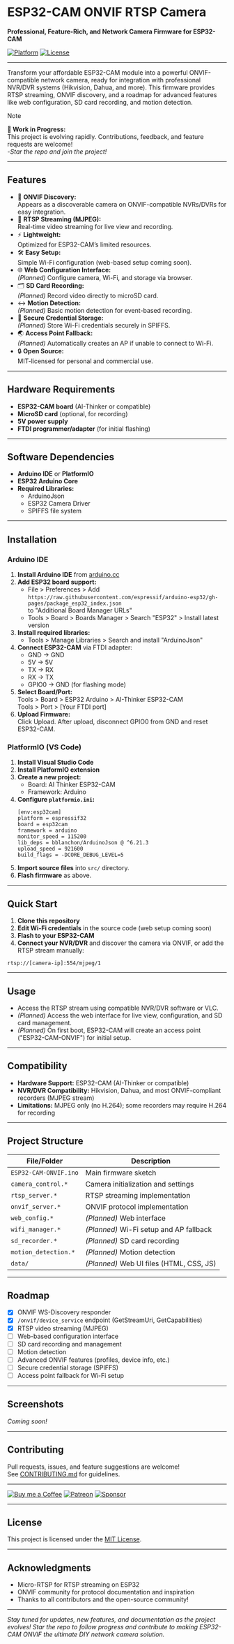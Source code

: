 # ESP32-CAM ONVIF RTSP Camera

**Professional, Feature-Rich, and Network Camera Firmware for ESP32-CAM**

[![Platform](https://img.shields.io/badge/platform-ESP32-blue.svg)](https://www.espressif.com/en/products/socs/esp32)
[![License](https://img.shields.io/badge/license-MIT-green.svg)](LICENSE)

---

Transform your affordable ESP32-CAM module into a powerful ONVIF-compatible network camera, ready for integration with professional NVR/DVR systems (Hikvision, Dahua, and more). This firmware provides RTSP streaming, ONVIF discovery, and a roadmap for advanced features like web configuration, SD card recording, and motion detection.  

> [!NOTE]
> **🚧 Work in Progress:**  
> This project is evolving rapidly. Contributions, feedback, and feature requests are welcome!  
> -*Star the repo and join the project!*

---

## Features

- 📡 **ONVIF Discovery:**  
  Appears as a discoverable camera on ONVIF-compatible NVRs/DVRs for easy integration.
- 🎥 **RTSP Streaming (MJPEG):**  
  Real-time video streaming for live view and recording.
- ⚡ **Lightweight:**  
  Optimized for ESP32-CAM’s limited resources.
- 🛠️ **Easy Setup:**  
  Simple Wi-Fi configuration (web-based setup coming soon).
- 🌐 **Web Configuration Interface:**  
  *(Planned)* Configure camera, Wi-Fi, and storage via browser.
- 🗂️ **SD Card Recording:**  
  *(Planned)* Record video directly to microSD card.
- ↔️ **Motion Detection:**  
  *(Planned)* Basic motion detection for event-based recording.
- 🔐 **Secure Credential Storage:**  
  *(Planned)* Store Wi-Fi credentials securely in SPIFFS.
- 🌏 **Access Point Fallback:**  
  *(Planned)* Automatically creates an AP if unable to connect to Wi-Fi.
- 🔒 **Open Source:**  
  MIT-licensed for personal and commercial use.

---

## Hardware Requirements

- **ESP32-CAM board** (AI-Thinker or compatible)
- **MicroSD card** (optional, for recording)
- **5V power supply**
- **FTDI programmer/adapter** (for initial flashing)

---

## Software Dependencies

- **Arduino IDE** or **PlatformIO**
- **ESP32 Arduino Core**
- **Required Libraries:**
  - ArduinoJson
  - ESP32 Camera Driver
  - SPIFFS file system

---

## Installation

### Arduino IDE

1. **Install Arduino IDE** from [arduino.cc](https://www.arduino.cc/)
2. **Add ESP32 board support:**
   - File > Preferences > Add  
     `https://raw.githubusercontent.com/espressif/arduino-esp32/gh-pages/package_esp32_index.json`  
     to "Additional Board Manager URLs"
   - Tools > Board > Boards Manager > Search "ESP32" > Install latest version
3. **Install required libraries:**
   - Tools > Manage Libraries > Search and install "ArduinoJson"
4. **Connect ESP32-CAM** via FTDI adapter:
   - GND → GND
   - 5V → 5V
   - TX → RX
   - RX → TX
   - GPIO0 → GND (for flashing mode)
5. **Select Board/Port:**  
   Tools > Board > ESP32 Arduino > AI-Thinker ESP32-CAM  
   Tools > Port > [Your FTDI port]
6. **Upload Firmware:**  
   Click Upload. After upload, disconnect GPIO0 from GND and reset ESP32-CAM.

### PlatformIO (VS Code)

1. **Install Visual Studio Code**
2. **Install PlatformIO extension**
3. **Create a new project:**
   - Board: AI Thinker ESP32-CAM
   - Framework: Arduino
4. **Configure `platformio.ini`:**
   ```
   [env:esp32cam]
   platform = espressif32
   board = esp32cam
   framework = arduino
   monitor_speed = 115200
   lib_deps = bblanchon/ArduinoJson @ ^6.21.3
   upload_speed = 921600
   build_flags = -DCORE_DEBUG_LEVEL=5
   ```
5. **Import source files** into `src/` directory.
6. **Flash firmware** as above.

---

## Quick Start

1. **Clone this repository**
2. **Edit Wi-Fi credentials** in the source code (web setup coming soon)
3. **Flash to your ESP32-CAM**
4. **Connect your NVR/DVR** and discover the camera via ONVIF, or add the RTSP stream manually:
```
rtsp://[camera-ip]:554/mjpeg/1
```

---

## Usage

- Access the RTSP stream using compatible NVR/DVR software or VLC.
- *(Planned)* Access the web interface for live view, configuration, and SD card management.
- *(Planned)* On first boot, ESP32-CAM will create an access point ("ESP32-CAM-ONVIF") for initial setup.

---

## Compatibility

- **Hardware Support:** ESP32-CAM (AI-Thinker or compatible)
- **NVR/DVR Compatibility:** Hikvision, Dahua, and most ONVIF-compliant recorders (MJPEG stream)
- **Limitations:** MJPEG only (no H.264); some recorders may require H.264 for recording

---

## Project Structure

| File/Folder             | Description                                |
|-------------------------|--------------------------------------------|
| `ESP32-CAM-ONVIF.ino`   | Main firmware sketch                       |
| `camera_control.*`      | Camera initialization and settings         |
| `rtsp_server.*`         | RTSP streaming implementation              |
| `onvif_server.*`        | ONVIF protocol implementation              |
| `web_config.*`          | *(Planned)* Web interface                  |
| `wifi_manager.*`        | *(Planned)* Wi-Fi setup and AP fallback    |
| `sd_recorder.*`         | *(Planned)* SD card recording              |
| `motion_detection.*`    | *(Planned)* Motion detection               |
| `data/`                 | *(Planned)* Web UI files (HTML, CSS, JS)   |

---

## Roadmap

- [x] ONVIF WS-Discovery responder
- [x] `/onvif/device_service` endpoint (GetStreamUri, GetCapabilities)
- [x] RTSP video streaming (MJPEG)
- [ ] Web-based configuration interface
- [ ] SD card recording and management
- [ ] Motion detection
- [ ] Advanced ONVIF features (profiles, device info, etc.)
- [ ] Secure credential storage (SPIFFS)
- [ ] Access point fallback for Wi-Fi setup

---

## Screenshots

*Coming soon!*

---

## Contributing

Pull requests, issues, and feature suggestions are welcome!  
See [CONTRIBUTING.md](CONTRIBUTING.md) for guidelines.

---

  [![Buy me a Coffee](https://img.shields.io/badge/Buy_Me_A_Coffee-FFDD00?style=for-the-badge&logo=buy-me-a-coffee&logoColor=black)](https://buymeacoffee.com/CyberTrinity)
  [![Patreon](https://img.shields.io/badge/Patreon-F96854?style=for-the-badge&logo=patreon&logoColor=white)](https://patreon.com/CyberTrinity)
  [![Sponsor](https://img.shields.io/badge/sponsor-30363D?style=for-the-badge&logo=GitHub-Sponsors&logoColor=#white)](https://github.com/sponsors/John-Varghese-EH)

---


## License

This project is licensed under the [MIT License](LICENSE).

---

## Acknowledgments

- Micro-RTSP for RTSP streaming on ESP32
- ONVIF community for protocol documentation and inspiration
- Thanks to all contributors and the open-source community!

---

*Stay tuned for updates, new features, and documentation as the project evolves! Star the repo to follow progress and contribute to making ESP32-CAM ONVIF the ultimate DIY network camera solution.*
